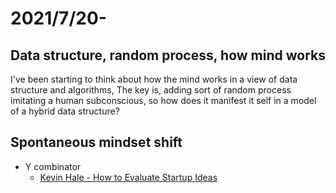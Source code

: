 # 2021/7/20-
## Data structure, random process, how mind works
I've been starting to think about how the mind works in a view of data structure and algorithms, 
The key is, adding sort of random process imitating a human subconscious, so how does it manifest it self in a model of a hybrid data structure?

## Spontaneous mindset shift
- Y combinator
  - [Kevin Hale - How to Evaluate Startup Ideas](https://www.youtube.com/watch?v=DOtCl5PU8F0)